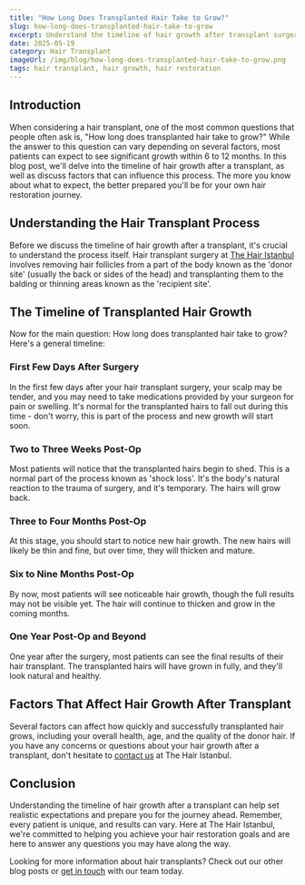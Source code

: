 ```yaml
---
title: "How Long Does Transplanted Hair Take to Grow?"
slug: how-long-does-transplanted-hair-take-to-grow
excerpt: Understand the timeline of hair growth after transplant surgery, as well as factors that can affect this process.
date: 2025-05-19
category: Hair Transplant
imageUrl: /img/blog/how-long-does-transplanted-hair-take-to-grow.png
tags: hair transplant, hair growth, hair restoration
---
```


<h2>Introduction</h2>

<p>When considering a hair transplant, one of the most common questions that people often ask is, "How long does transplanted hair take to grow?" While the answer to this question can vary depending on several factors, most patients can expect to see significant growth within 6 to 12 months. In this blog post, we'll delve into the timeline of hair growth after a transplant, as well as discuss factors that can influence this process. The more you know about what to expect, the better prepared you'll be for your own hair restoration journey.</p>

<h2>Understanding the Hair Transplant Process</h2>

<p>Before we discuss the timeline of hair growth after a transplant, it's crucial to understand the process itself. Hair transplant surgery at <a href="https://thehairistanbul.com">The Hair Istanbul</a> involves removing hair follicles from a part of the body known as the 'donor site' (usually the back or sides of the head) and transplanting them to the balding or thinning areas known as the 'recipient site'. </p>

<h2>The Timeline of Transplanted Hair Growth</h2>

<p>Now for the main question: How long does transplanted hair take to grow? Here's a general timeline:</p>

<h3>First Few Days After Surgery</h3>

<p>In the first few days after your hair transplant surgery, your scalp may be tender, and you may need to take medications provided by your surgeon for pain or swelling. It's normal for the transplanted hairs to fall out during this time - don't worry, this is part of the process and new growth will start soon.</p>

<h3>Two to Three Weeks Post-Op</h3>

<p>Most patients will notice that the transplanted hairs begin to shed. This is a normal part of the process known as 'shock loss'. It's the body's natural reaction to the trauma of surgery, and it's temporary. The hairs will grow back.</p>

<h3>Three to Four Months Post-Op</h3>

<p>At this stage, you should start to notice new hair growth. The new hairs will likely be thin and fine, but over time, they will thicken and mature.</p>

<h3>Six to Nine Months Post-Op</h3>

<p>By now, most patients will see noticeable hair growth, though the full results may not be visible yet. The hair will continue to thicken and grow in the coming months.</p>

<h3>One Year Post-Op and Beyond</h3>

<p>One year after the surgery, most patients can see the final results of their hair transplant. The transplanted hairs will have grown in fully, and they'll look natural and healthy.</p>

<h2>Factors That Affect Hair Growth After Transplant</h2>

<p>Several factors can affect how quickly and successfully transplanted hair grows, including your overall health, age, and the quality of the donor hair. If you have any concerns or questions about your hair growth after a transplant, don't hesitate to <a href="https://thehairistanbul.com/contact">contact us</a> at The Hair Istanbul.</p>

<h2>Conclusion</h2>

<p>Understanding the timeline of hair growth after a transplant can help set realistic expectations and prepare you for the journey ahead. Remember, every patient is unique, and results can vary. Here at The Hair Istanbul, we're committed to helping you achieve your hair restoration goals and are here to answer any questions you may have along the way.</p>

<p>Looking for more information about hair transplants? Check out our other blog posts or <a href="https://thehairistanbul.com/contact">get in touch</a> with our team today.</p>